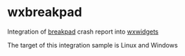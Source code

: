 # wxbreakpad
Integration of [breakpad](https://chromium.googlesource.com/breakpad/breakpad) crash report into [wxwidgets](https://github.com/wxWidgets)

The target of this integration sample is Linux and Windows
